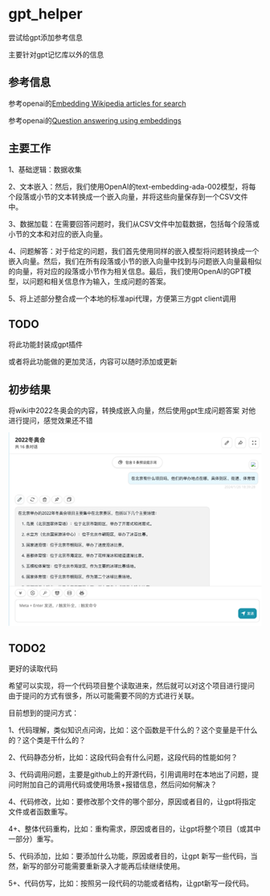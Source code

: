 # gpt_helper
尝试给gpt添加参考信息

主要针对gpt记忆库以外的信息

## 参考信息

参考openai的[Embedding Wikipedia articles for search](
https://github.com/openai/openai-cookbook/blob/2c441ab9a200070fee204a63b4203628c456e878/examples/Embedding_Wikipedia_articles_for_search.ipynb#L647
)

参考openai的[Question answering using embeddings](
https://github.com/openai/openai-cookbook/blob/d891437737cf990a84fc7ac8516d615d7b65540b/examples/Question_answering_using_embeddings.ipynb#L609
)

## 主要工作
1、基础逻辑：数据收集

2、文本嵌入：然后，我们使用OpenAI的text-embedding-ada-002模型，将每个段落或小节的文本转换成一个嵌入向量，并将这些向量保存到一个CSV文件中。

3、数据加载：在需要回答问题时，我们从CSV文件中加载数据，包括每个段落或小节的文本和对应的嵌入向量。

4、问题解答：对于给定的问题，我们首先使用同样的嵌入模型将问题转换成一个嵌入向量。然后，我们在所有段落或小节的嵌入向量中找到与问题嵌入向量最相似的向量，将对应的段落或小节作为相关信息。最后，我们使用OpenAI的GPT模型，以问题和相关信息作为输入，生成问题的答案。

5、将上述部分整合成一个本地的标准api代理，方便第三方gpt client调用

## TODO
将此功能封装成gpt插件

或者将此功能做的更加灵活，内容可以随时添加或更新

## 初步结果

将wiki中2022冬奥会的内容，转换成嵌入向量，然后使用gpt生成问题答案
对他进行提问，感觉效果还不错

![效果展示](pics/pic1.png)

## TODO2
更好的读取代码

希望可以实现，将一个代码项目整个读取进来，然后就可以对这个项目进行提问
由于提问的方式有很多，所以可能需要不同的方式进行关联。

目前想到的提问方式：

1、代码理解，类似知识点问询，比如：这个函数是干什么的？这个变量是干什么的？这个类是干什么的？

2、代码静态分析，比如：这段代码会有什么问题，这段代码的性能如何？

3、代码调用问题，主要是github上的开源代码，引用调用时在本地出了问题，提问时附加自己的调用代码或使用场景+报错信息，然后问如何解决？

4、代码修改，比如：要修改那个文件的哪个部分，原因或者目的，让gpt将指定文件或者函数重写。

4+、整体代码重构，比如：重构需求，原因或者目的，让gpt将整个项目（或其中一部分）重写。

5、代码添加，比如：要添加什么功能，原因或者目的，让gpt 新写一些代码，当然，新写的部分可能需要重新录入才能再后续继续使用。

5+、代码仿写，比如：按照另一段代码的功能或者结构，让gpt新写一段代码。



